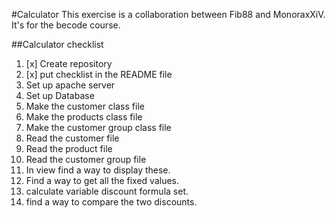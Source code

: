 #Calculator
This exercise is a collaboration between Fib88 and MonoraxXiV.
It's for the becode course.

##Calculator checklist


1. [x] Create repository
2. [x] put checklist in the README file
3. Set up apache server
4. Set up Database
5. Make the customer class file
6. Make the products class file
7. Make the customer group class file
8. Read the customer file
9. Read the product file
10. Read the customer group file
11. In view find a way to display these.
12. Find a way to get all the fixed values.
13. calculate variable discount formula set.
14. find a way to compare the two discounts.
